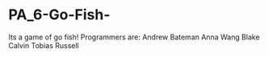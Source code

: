 # PA_6-Go-Fish-
Its a game of go fish!
Programmers are:
Andrew Bateman
Anna Wang
Blake Calvin
Tobias Russell